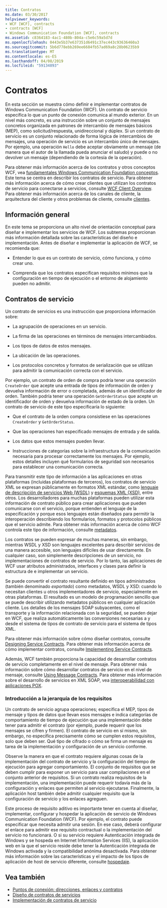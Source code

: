 ```yaml
---
title: Contratos
ms.date: 03/30/2017
helpviewer_keywords:
- WCF [WCF], contracts
- contracts [WCF]
- Windows Communication Foundation [WCF], contracts
ms.assetid: c8364183-4ac1-480b-804a-c5e6c59a5d7d
ms.openlocfilehash: 0443e5b37e637351d6491c37ec443c93636460a3
ms.sourcegitcommit: 5b6d778ebb269ee6684fb57ad69a8c28b06235b9
ms.translationtype: MT
ms.contentlocale: es-ES
ms.lasthandoff: 04/08/2019
ms.locfileid: "59134893"
---
```

# <a name="contracts"></a>Contratos
En esta sección se muestra cómo definir e implementar contratos de Windows Communication Foundation (WCF). Un contrato de servicio especifica lo que un punto de conexión comunica al mundo exterior. En un nivel más concreto, es una instrucción sobre un conjunto de mensajes concretos organizada en patrones de intercambio de mensajes básicos (MEP), como solicitud/respuesta, unidireccional y dúplex. Si un contrato de servicio es un conjunto relacionado de forma lógica de intercambios de mensajes, una operación de servicio es un intercambio único de mensajes. Por ejemplo, una operación `Hello` debe aceptar obviamente un mensaje (de manera que el autor de la llamada pueda anunciar el saludo) y puede o no devolver un mensaje (dependiendo de la cortesía de la operación).  
  
 Para obtener más información acerca de los contratos y otros conceptos WCF, vea [fundamentales Windows Communication Foundation conceptos](../../../../docs/framework/wcf/fundamental-concepts.md). Este tema se centra en describir los contratos de servicio. Para obtener más información acerca de cómo crear clientes que utilizan los contratos de servicio para conectarse a servicios, consulte [WCF Client Overview](../../../../docs/framework/wcf/wcf-client-overview.md). Para obtener más información acerca de los canales de cliente, la arquitectura del cliente y otros problemas de cliente, consulte [clientes](../../../../docs/framework/wcf/feature-details/clients.md).  
  
## <a name="overview"></a>Información general  
 En este tema se proporciona un alto nivel de orientación conceptual para diseñar e implementar los servicios de WCF. Los subtemas proporcionan más información detallada sobre las características del diseño e implementación. Antes de diseñar e implementar la aplicación de WCF, se recomienda que:  
  
-   Entender lo que es un contrato de servicio, cómo funciona, y cómo crear uno.  
  
-   Comprenda que los contratos especifican requisitos mínimos que la configuración en tiempo de ejecución o el entorno de alojamiento pueden no admitir.  
  
## <a name="service-contracts"></a>Contratos de servicio  
 Un contrato de servicios es una instrucción que proporciona información sobre:  
  
-   La agrupación de operaciones en un servicio.  
  
-   La firma de las operaciones en términos de mensajes intercambiados.  
  
-   Los tipos de datos de estos mensajes.  
  
-   La ubicación de las operaciones.  
  
-   Los protocolos concretos y formatos de serialización que se utilizan para admitir la comunicación correcta con el servicio.  
  
 Por ejemplo, un contrato de orden de compra podría tener una operación `CreateOrder` que acepte una entrada de tipos de información de orden y devuelva información de error o completada, además de un identificador de orden. También podría tener una operación `GetOrderStatus` que acepte un identificador de orden y devuelva información de estado de la orden. Un contrato de servicio de este tipo especificaría lo siguiente:  
  
-   Que el contrato de la orden compra consistiese en las operaciones `CreateOrder` y `GetOrderStatus`.  
  
-   Que las operaciones han especificado mensajes de entrada y de salida.  
  
-   Los datos que estos mensajes pueden llevar.  
  
-   Instrucciones de categorías sobre la infraestructura de la comunicación necesaria para procesar correctamente los mensajes. Por ejemplo, estos detalles incluyen qué formularios de seguridad son necesarios para establecer una comunicación correcta.  
  
 Para transmitir este tipo de información a las aplicaciones en otras plataformas (incluidas plataformas de terceros), los contratos de servicio XML se expresan públicamente en formatos XML estándar, como [lenguaje de descripción de servicios Web (WSDL)](https://go.microsoft.com/fwlink/?LinkId=87004) y [esquemas XML (XSD)](https://go.microsoft.com/fwlink/?LinkId=87005), entre otros. Los desarrolladores para muchas plataformas pueden utilizar esta información de contrato público para crear aplicaciones que pueden comunicarse con el servicio, porque entienden el lenguaje de la especificación y porque esos lenguajes están diseñados para permitir la interoperación describiendo los formularios, formatos y protocolos públicos que el servicio admite. Para obtener más información acerca de cómo WCF controla este tipo de información, consulte [metadatos](../../../../docs/framework/wcf/feature-details/metadata.md).  
  
 Los contratos se pueden expresar de muchas maneras, sin embargo, mientras WSDL y XSD son lenguajes excelentes para describir servicios de una manera accesible, son lenguajes difíciles de usar directamente. En cualquier caso, son simplemente descripciones de un servicio, no implementaciones de contratos de servicio. Por lo tanto, las aplicaciones de WCF usar atributos administrados, interfaces y clases para definir la estructura de e implementar un servicio.  
  
 Se puede convertir el contrato resultante definido en tipos administrados (también denominado *exportado*) como metadatos, WSDL y XSD: cuando lo necesitan clientes u otros implementadores de servicio, especialmente en otras plataformas. El resultado es un modelo de programación sencillo que se puede describir utilizando metadatos públicos en cualquier aplicación cliente. Los detalles de los mensajes SOAP subyacentes, como el transporte y la información relacionada con la seguridad, se pueden dejar en WCF, que realiza automáticamente las conversiones necesarias a y desde el sistema de tipos de contrato de servicio para el sistema de tipos XML.  
  
 Para obtener más información sobre cómo diseñar contratos, consulte [Designing Service Contracts](../../../../docs/framework/wcf/designing-service-contracts.md). Para obtener más información acerca de cómo implementar contratos, consulte [Implementing Service Contracts](../../../../docs/framework/wcf/implementing-service-contracts.md).  
  
 Además, WCF también proporciona la capacidad de desarrollar contratos de servicio completamente en el nivel de mensaje. Para obtener más información sobre cómo desarrollar contratos de servicio en el nivel de mensaje, consulte [Using Message Contracts](../../../../docs/framework/wcf/feature-details/using-message-contracts.md). Para obtener más información sobre el desarrollo de servicios en XML SOAP, vea [interoperabilidad con aplicaciones POX](../../../../docs/framework/wcf/feature-details/interoperability-with-pox-applications.md).  
  
### <a name="understanding-the-hierarchy-of-requirements"></a>Introducción a la jerarquía de los requisitos  
 Un contrato de servicio agrupa operaciones; especifica el MEP, tipos de mensaje y tipos de datos que llevan esos mensajes e indica categorías de comportamiento de tiempo de ejecución que una implementación debe tener para admitir el contrato (por ejemplo, puede requerir que los mensajes se cifren y firmen). El contrato de servicio en sí mismo, sin embargo, no especifica precisamente cómo se cumplen estos requisitos, solo que deben ser. Qué tipo de cifrado o cómo se firma un mensaje es tarea de la implementación y configuración de un servicio conforme.  
  
 Observe la manera en que el contrato requiere algunas cosas de la implementación del contrato de servicio y la configuración del tiempo de ejecución para agregar comportamiento. El conjunto de requisitos que se deben cumplir para exponer un servicio para usar compilaciones en el conjunto anterior de requisitos. Si un contrato realiza requisitos de la implementación, una implementación puede requerir todavía más de la configuración y enlaces que permiten al servicio ejecutarse. Finalmente, la aplicación host también debe admitir cualquier requisito que la configuración de servicio y los enlaces agreguen.  
  
 Este proceso de requisito aditivo es importante tener en cuenta al diseñar, implementar, configurar y hospedar la aplicación de servicio de Windows Communication Foundation (WCF). Por ejemplo, el contrato puede especificar que necesita admitir una sesión. En ese caso, deberá configurar el enlace para admitir ese requisito contractual o la implementación del servicio no funcionará. O si su servicio requiere Autenticación integrada de Windows y se hospeda en Internet Information Services (IIS), la aplicación web en la que el servicio reside debe tener la Autenticación integrada de Windows activada y la compatibilidad anónima desactivada. Para obtener más información sobre las características y el impacto de los tipos de aplicación de host de servicio diferente, consulte [hospedaje](../../../../docs/framework/wcf/feature-details/hosting.md).  
  
## <a name="see-also"></a>Vea también

- [Puntos de conexión: direcciones, enlaces y contratos](../../../../docs/framework/wcf/feature-details/endpoints-addresses-bindings-and-contracts.md)
- [Diseño de contratos de servicios](../../../../docs/framework/wcf/designing-service-contracts.md)
- [Implementación de contratos de servicio](../../../../docs/framework/wcf/implementing-service-contracts.md)
